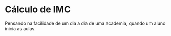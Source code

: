 # Cálculo de IMC

Pensando na facilidade de um dia a dia de uma academia, quando um aluno inicia as aulas.

